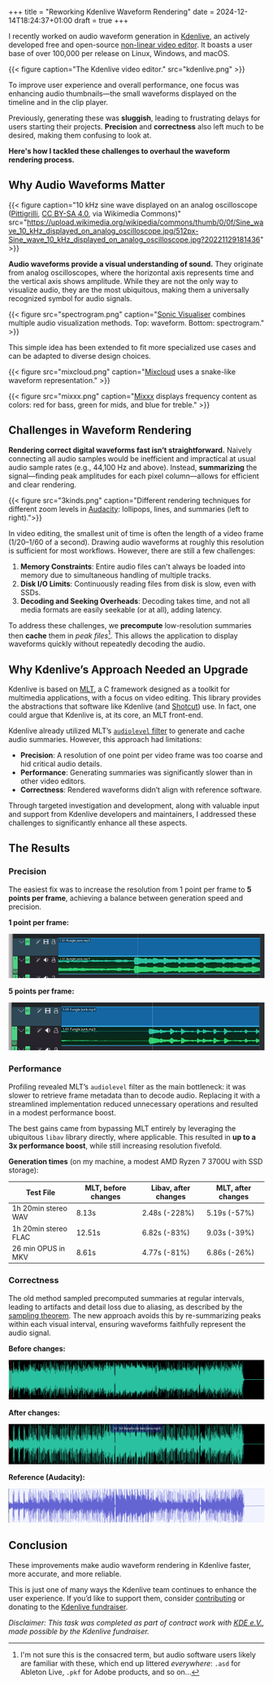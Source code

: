 +++
title = "Reworking Kdenlive Waveform Rendering"
date = 2024-12-14T18:24:37+01:00
draft = true
+++

I recently worked on audio waveform generation in [Kdenlive](https://kdenlive.org), an actively developed free and open-source [non-linear video editor](https://en.wikipedia.org/wiki/Non-linear_editing). It boasts a user base of over 100,000 per release on Linux, Windows, and macOS.

{{< figure caption="The Kdenlive video editor." src="kdenlive.png" >}}

To improve user experience and overall performance, one focus was enhancing audio thumbnails—the small waveforms displayed on the timeline and in the clip player.

Previously, generating these was **sluggish**, leading to frustrating delays for users starting their projects. **Precision** and **correctness** also left much to be desired, making them confusing to look at.

**Here's how I tackled these challenges to overhaul the waveform rendering process.**

## Why Audio Waveforms Matter

{{< figure caption="10 kHz sine wave displayed on an analog oscilloscope ([Pittigrilli](https://commons.wikimedia.org/wiki/File:Sine_wave_10_kHz_displayed_on_analog_oscilloscope.jpg), [CC BY-SA 4.0](https://creativecommons.org/licenses/by-sa/4.0), via Wikimedia Commons)" src="https://upload.wikimedia.org/wikipedia/commons/thumb/0/0f/Sine_wave_10_kHz_displayed_on_analog_oscilloscope.jpg/512px-Sine_wave_10_kHz_displayed_on_analog_oscilloscope.jpg?20221129181436" >}}

**Audio waveforms provide a visual understanding of sound.** They originate from analog oscilloscopes, where the horizontal axis represents time and the vertical axis shows amplitude. While they are not the only way to visualize audio, they are the most ubiquitous, making them a universally recognized symbol for audio signals.

{{< figure src="spectrogram.png" caption="[Sonic Visualiser](https://www.sonicvisualiser.org/) combines multiple audio visualization methods. Top: waveform. Bottom: spectrogram." >}}

This simple idea has been extended to fit more specialized use cases and can be adapted to diverse design choices.

{{< figure src="mixcloud.png" caption="[Mixcloud](https://www.mixcloud.com/) uses a snake-like waveform representation." >}}

{{< figure src="mixxx.png" caption="[Mixxx](https://mixxx.org) displays frequency content as colors: red for bass, green for mids, and blue for treble." >}}

## Challenges in Waveform Rendering

**Rendering correct digital waveforms fast isn’t straightforward.** Naively connecting all audio samples would be inefficient and impractical at usual audio sample rates (e.g., 44,100 Hz and above). Instead, **summarizing** the signal—finding peak amplitudes for each pixel column—allows for efficient and clear rendering.

{{< figure src="3kinds.png" caption="Different rendering techniques for different zoom levels in [Audacity](https://www.audacityteam.org/): lollipops, lines, and summaries (left to right).">}}

In video editing, the smallest unit of time is often the length of a video frame (1/20–1/60 of a second). Drawing audio waveforms at roughly this resolution is sufficient for most workflows. However, there are still a few challenges:

1. **Memory Constraints**: Entire audio files can't always be loaded into memory due to simultaneous handling of multiple tracks.
2. **Disk I/O Limits**: Continuously reading files from disk is slow, even with SSDs.
3. **Decoding and Seeking Overheads**: Decoding takes time, and not all media formats are easily seekable (or at all), adding latency.

To address these challenges, we **precompute** low-resolution summaries then **cache** them in *peak files*[^peakfiles]. This allows the application to display waveforms quickly without repeatedly decoding the audio.
[^peakfiles]: I'm not sure this is the consacred term, but audio software users likely are familiar with these, which end up littered *everywhere*: `.asd` for Ableton Live, `.pkf` for Adobe products, and so on...

## Why Kdenlive’s Approach Needed an Upgrade

Kdenlive is based on [MLT](https://www.mltframework.org/), a C framework designed as a toolkit for multimedia applications, with a focus on video editing. This library provides the abstractions that software like Kdenlive (and [Shotcut](https://www.shotcut.org/)) use. In fact, one could argue that Kdenlive is, at its core, an MLT front-end.

Kdenlive already utilized MLT’s [`audiolevel` filter](https://www.mltframework.org/plugins/FilterAudiolevel/) to generate and cache audio summaries. However, this approach had limitations:

- **Precision**: A resolution of one point per video frame was too coarse and hid critical audio details.
- **Performance**: Generating summaries was significantly slower than in other video editors.
- **Correctness**: Rendered waveforms didn’t align with reference software.

Through targeted investigation and development, along with valuable input and support from Kdenlive developers and maintainers, I addressed these challenges to significantly enhance all these aspects.

## The Results

### Precision

The easiest fix was to increase the resolution from 1 point per frame to **5 points per frame**, achieving a balance between generation speed and precision.

**1 point per frame:**

![before](before.png)

**5 points per frame:**

![after](after.png)

### Performance

Profiling revealed MLT’s `audiolevel` filter as the main bottleneck: it was slower to retrieve frame metadata than to decode audio. Replacing it with a streamlined implementation reduced unnecessary operations and resulted in a modest performance boost.

The best gains came from bypassing MLT entirely by leveraging the ubiquitous `libav` library directly, where applicable. This resulted in **up to a 3x performance boost**, while still increasing resolution fivefold.

**Generation times** (on my machine, a modest AMD Ryzen 7 3700U with SSD storage):

| Test File            | MLT, before changes | Libav, after changes | MLT, after changes |
| -------------------- | ------------------- | -------------------- | ------------------ |
| 1h 20min stereo WAV  | 8.13s               | 2.48s (-228%)        | 5.19s (-57%)       |
| 1h 20min stereo FLAC | 12.51s              | 6.82s (-83%)         | 9.03s (-39%)       |
| 26 min OPUS in MKV   | 8.61s               | 4.77s (-81%)         | 6.86s (-26%)       |

### Correctness

The old method sampled precomputed summaries at regular intervals, leading to artifacts and detail loss due to aliasing, as described by the [sampling theorem](https://en.wikipedia.org/wiki/Nyquist%E2%80%93Shannon_sampling_theorem). The new approach avoids this by re-summarizing peaks within each visual interval, ensuring waveforms faithfully represent the audio signal.

**Before changes:**

![ref-before](ref-before.png)

**After changes:**

![ref-after](ref-after.png)

**Reference (Audacity):**

![ref-audacity](ref-audacity.png)

## Conclusion

These improvements make audio waveform rendering in Kdenlive faster, more accurate, and more reliable.

This is just one of many ways the Kdenlive team continues to enhance the user experience. If you’d like to support them, consider [contributing](https://kdenlive.org/en/developers-welcome/) or donating to the [Kdenlive fundraiser](https://kdenlive.org/en/fund/).

*Disclaimer: This task was completed as part of contract work with [KDE e.V.](https://ev.kde.org/), made possible by the Kdenlive fundraiser.*
